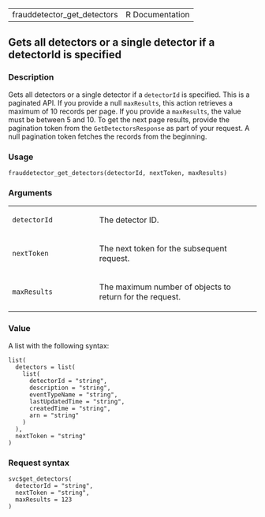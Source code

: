 <table style="width: 100%;">
<tbody>
<tr class="odd">
<td>frauddetector_get_detectors</td>
<td style="text-align: right;">R Documentation</td>
</tr>
</tbody>
</table>

## Gets all detectors or a single detector if a detectorId is specified

### Description

Gets all detectors or a single detector if a `detectorId` is specified.
This is a paginated API. If you provide a null `maxResults`, this action
retrieves a maximum of 10 records per page. If you provide a
`maxResults`, the value must be between 5 and 10. To get the next page
results, provide the pagination token from the `GetDetectorsResponse` as
part of your request. A null pagination token fetches the records from
the beginning.

### Usage

    frauddetector_get_detectors(detectorId, nextToken, maxResults)

### Arguments

<table>
<colgroup>
<col style="width: 35%" />
<col style="width: 65%" />
</colgroup>
<tbody>
<tr class="odd">
<td><code
id="frauddetector_get_detectors_:_detectorId">detectorId</code></td>
<td><p>The detector ID.</p></td>
</tr>
<tr class="even">
<td><code
id="frauddetector_get_detectors_:_nextToken">nextToken</code></td>
<td><p>The next token for the subsequent request.</p></td>
</tr>
<tr class="odd">
<td><code
id="frauddetector_get_detectors_:_maxResults">maxResults</code></td>
<td><p>The maximum number of objects to return for the request.</p></td>
</tr>
</tbody>
</table>

### Value

A list with the following syntax:

    list(
      detectors = list(
        list(
          detectorId = "string",
          description = "string",
          eventTypeName = "string",
          lastUpdatedTime = "string",
          createdTime = "string",
          arn = "string"
        )
      ),
      nextToken = "string"
    )

### Request syntax

    svc$get_detectors(
      detectorId = "string",
      nextToken = "string",
      maxResults = 123
    )
